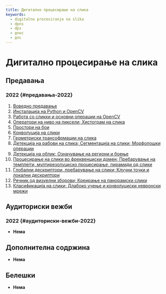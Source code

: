 ```yaml
---
title: Дигитално процесирање на слика
keywords:
  - digitalno procesiranje na slika
  - dpns
  - dps
  - дпнс
  - дпс
---
```


# Дигитално процесирање на слика

## Предавања

### 2022 {#предавања-2022}

1. [Воведно предавање](https://bbb-lb.finki.ukim.mk/playback/presentation/2.3/ca9c8cec5dd32afa7f8d98d4ef9f77038514ab92-1644911680631)
2. [Инсталација на Python и OpenCV](https://bbb-lb.finki.ukim.mk/playback/presentation/2.3/30aa5124cbd384a26475d75c52ddf81dec81a55a-1645605761394)
3. [Работа со сликки и основни операции на OpenCV](https://bbb-lb.finki.ukim.mk/playback/presentation/2.3/c9853fa284ec18250bab72a9662a3bc0b9bc0d33-1646210902256)
4. [Оператори на ниво на пиксели; Хистограм на слика](https://bbb-lb.finki.ukim.mk/playback/presentation/2.3/b333e486edb611c323aa9cb6403ba111cac198c4-1646815917255)
5. [Простори на бои](https://bbb-lb.finki.ukim.mk/playback/presentation/2.3/999d73a636ba2be1caac1d42a097d12b4d85d542-1647420116264)
6. [Конволуција на слики](https://bbb-lb.finki.ukim.mk/playback/presentation/2.3/954b9436bea280c068abf9e854e89cb78061285e-1648023445078)
7. [Геометриски трансофрмации на слика](https://bbb-lb.finki.ukim.mk/playback/presentation/2.3/df0495c371bb29b4d0b04b1b33b2c273db053e6c-1648626283517)
8. [Детекција на рабови на слика; Сегментација на слики; Морфолошки операции](https://bbb-lb.finki.ukim.mk/playback/presentation/2.3/61260901003a16a2316c6a62cc71fd6c4afeee4c-1650440630881)
9. [Детекција на облик; Означување на региони и боење](https://bbb-lb.finki.ukim.mk/playback/presentation/2.3/07df99e8d8178c5dceafde7a83aa50b9d464cf08-1651236649060)
10. [Процесирање на слики во фреквенциски домен; Пребарување на темплејти, мултирезолуциско процесирање, пирамиди од слики](https://bbb-lb.finki.ukim.mk/playback/presentation/2.3/96a13996619274dc6b55fdef15b4d1fff224c442-1651650655460)
11. [Глобални дескриптори, пребарување на слики; Клучни точки и локални дескриптори](https://bbb-lb.finki.ukim.mk/playback/presentation/2.3/c68fe7d29b6999de0c4c52058e9bc7fb6ba2d515-1652254890551)
12. [Речник од визуелни зборови; Креирање на панорамски слики](https://bbb-lb.finki.ukim.mk/playback/presentation/2.3/9c5d9d2fa93ea5687b0833caa171e45ffd4f967c-1652860094191)
13. [Класификација на слики; Длабоко учење и конволуциски невронски мрежи](https://bbb-lb.finki.ukim.mk/playback/presentation/2.3/dcbae192189775767cc831c3514260c2272f7019-1653465423149)

## Аудиториски вежби

### 2022 {#аудиториски-вежби-2022}

- **Нема**

## Дополнителна содржина

- **Нема**

## Белешки

- **Нема**
